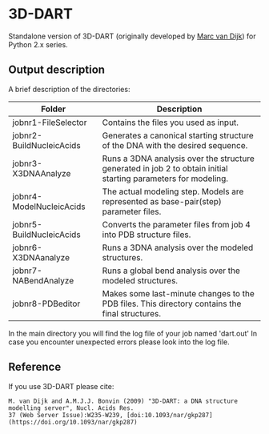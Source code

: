 # 3D-DART

Standalone version of 3D-DART (originally developed by [Marc van Dijk](https://github.com/marcvdijk)) for Python 2.x series.

## Output description

A brief description of the directories:

| Folder  | Description  |
|---|---|
| jobnr1-FileSelector  | Contains the files you used as input. |
| jobnr2-BuildNucleicAcids  | Generates a canonical starting structure of the DNA with the desired sequence. |
| jobnr3-X3DNAAnalyze | Runs a 3DNA analysis over the structure generated in job 2 to obtain initial starting parameters for modeling. |
| jobnr4-ModelNucleicAcids | The actual modeling step. Models are represented as base-pair(step) parameter files. |
| jobnr5-BuildNucleicAcids | Converts the parameter files from job 4 into PDB structure files. |
| jobnr6-X3DNAanalyze | Runs a 3DNA analysis over the modeled structures. |
| jobnr7-NABendAnalyze | Runs a global bend analysis over the modeled structures. |
| jobnr8-PDBeditor | Makes some last-minute changes to the PDB files. This directory contains the final structures. |

In the main directory you will find the log file of your job named 'dart.out'
In case you encounter unexpected errors please look into the log file.

## Reference

If you use 3D-DART please cite:

	M. van Dijk and A.M.J.J. Bonvin (2009) "3D-DART: a DNA structure modelling server", Nucl. Acids Res.
    37 (Web Server Issue):W235-W239, [doi:10.1093/nar/gkp287](https://doi.org/10.1093/nar/gkp287)

